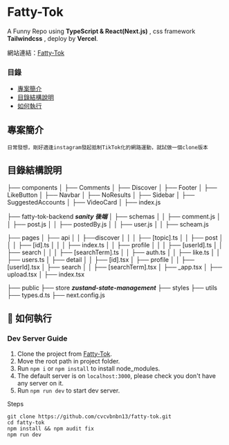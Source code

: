 # Fatty-Tok

A Funny Repo using **TypeScript & React(Next.js)** , css framework **Tailwindcss** , deploy by **Vercel**.

網站連結：[Fatty-Tok](https://fatty-tok.vercel.app/)

### 目錄

- [專案簡介](#專案簡介)
- [目錄結構說明](#目錄結構說明)
- [如何執行](#如何執行)

## 專案簡介

```
日常發想，剛好適逢instagram發起抵制TikTok化的網路運動，就試做一個clone版本
```

## 目錄結構說明

├── components
│ ├── Comments
│ ├── Discover
│ ├── Footer
│ ├── LikeButton
│ ├── Navbar
│ ├── NoResults
│ ├── Sidebar
│ ├── SuggestedAccounts
│ ├── VideoCard
│ ├── index.js

├── fatty-tok-backend **_sanity 後端_**
│ ├── schemas
│ │ ├── comment.js
│ │ ├── post.js
│ │ ├── postedBy.js
│ │ ├── user.js
│ │ ├── scheam.js

├── pages
│ ├── api
│ │ ├──discover
│ │ │ ├── [topic].ts
│ │ ├── post
│ │ │ ├── [id].ts
│ │ │ ├── index.ts
│ │ ├── profile
│ │ │ ├── [userId].ts
│ │ ├── search
│ │ │ ├── [searchTerm].ts
│ │ ├── auth.ts
│ │ ├── like.ts
│ │ ├── users.ts
│ ├── detail
│ │ ├── [id].tsx
│ ├── profile
│ │ ├── [userId].tsx
│ ├── search
│ │ ├── [searchTerm].tsx
│ ├── \_app.tsx
│ ├── upload.tsx
│ ├── index.tsx

├── public
├── store **_zustand-state-management_**
├── styles
├── utils
├── types.d.ts
├── next.config.js

## 🚀 如何執行

### Dev Server Guide

1. Clone the project from [Fatty-Tok](https://github.com/cvcvbnbn13/fatty-tok).
2. Move the root path in project folder.
3. Run `npm i` or `npm install` to install node_modules.
4. The default server is on `localhost:3000`, please check you don't have any server on it.
5. Run `npm run dev` to start dev server.

Steps

```git bash
git clone https://github.com/cvcvbnbn13/fatty-tok.git
cd fatty-tok
npm install && npm audit fix
npm run dev
```
